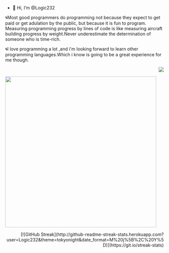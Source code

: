 - 👋 Hi, I’m @Logic232

🌀Most good programmers do programming not because they expect to get paid or get adulation by the public, but because it is fun to program.
Measuring programming progress by lines of code is like measuring aircraft building progress by weight.Never underestimate the determination of someone who is time-rich.

🌀I love programming a lot ,and i'm looking forward to learn other programming languages.Which i know is going to be a great experience for me though.

   
<!---
Logic232/Logic232 is a ✨ special ✨ repository because its `README.md` (this file) appears on your GitHub profile.
You can click the Preview link to take a look at your changes.
--->

<p align = "right">
  <img src = "https://github-readme-stats.vercel.app/api?username=Logic232&show_icons=true&theme=tokyonight&layout=compact">
</p>

<p align = "left">
  <img src = "https://github-readme-stats.vercel.app/api/top-langs/?username=Logic232&theme=tokyonight&layout=compact" width="480">
</p>

<p align = "right">
[![GitHub Streak](http://github-readme-streak-stats.herokuapp.com?user=Logic232&theme=tokyonight&date_format=M%20j%5B%2C%20Y%5D)](https://git.io/streak-stats)
</p>





 
